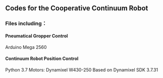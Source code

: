 ## Codes for the Cooperative Continuum Robot

### Files including：
#### Pneumatical Gropper Control
Arduino Mega 2560

#### Continuum Robot Position Control
Python 3.7
Motors: Dynamixel W430-250
Based on Dynamixel SDK 3.7.31
